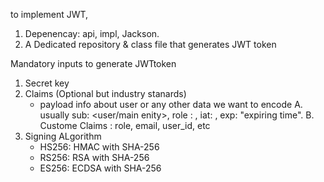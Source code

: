 to implement JWT,
1. Depenencay: api, impl, Jackson.
2. A Dedicated repository & class file that generates JWT token

Mandatory inputs to generate JWTtoken
1. Secret key
2. Claims (Optional but industry stanards)
	- payload info about user or any other data we want to encode
A. usually sub: <user/main enity>, role : <role>, iat: <issued at time>, exp: "expiring time".
B. Custome Claims : role, email, user_id, etc
3. Signing ALgorithm
	- HS256: HMAC with SHA-256
	- RS256: RSA with SHA-256
	- ES256: ECDSA with SHA-256	
